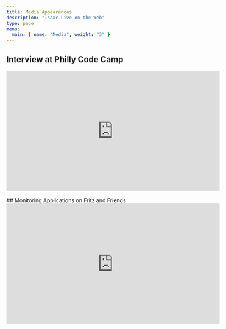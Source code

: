 ```yaml
---
title: Media Appearances
description: "Isaac Live on the Web"
type: page
menu:
  main: { name: "Media", weight: "3" }
---
```


## Interview at Philly Code Camp

<iframe width="560" height="315" src="https://www.youtube.com/embed/ipUCz1Z6B-8?start=11787" frameborder="0" allow="accelerometer; autoplay; encrypted-media; gyroscope; picture-in-picture" allowfullscreen></iframe>

<br />
<br />
## Monitoring Applications on Fritz and Friends

<iframe width="560" height="315" src="https://www.youtube.com/embed/m4LW95T7TQE" frameborder="0" allow="accelerometer; autoplay; encrypted-media; gyroscope; picture-in-picture" allowfullscreen></iframe>